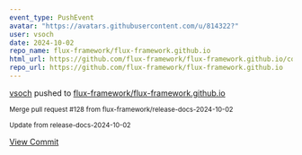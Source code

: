 ```yaml
---
event_type: PushEvent
avatar: "https://avatars.githubusercontent.com/u/814322?"
user: vsoch
date: 2024-10-02
repo_name: flux-framework/flux-framework.github.io
html_url: https://github.com/flux-framework/flux-framework.github.io/commit/61215d5be470437795c99f6751224a565c41b61f
repo_url: https://github.com/flux-framework/flux-framework.github.io
---
```


<a href='https://github.com/vsoch' target='_blank'>vsoch</a> pushed to <a href='https://github.com/flux-framework/flux-framework.github.io' target='_blank'>flux-framework/flux-framework.github.io</a>

<small>Merge pull request #128 from flux-framework/release-docs-2024-10-02

Update from release-docs-2024-10-02</small>

<a href='https://github.com/flux-framework/flux-framework.github.io/commit/61215d5be470437795c99f6751224a565c41b61f' target='_blank'>View Commit</a>